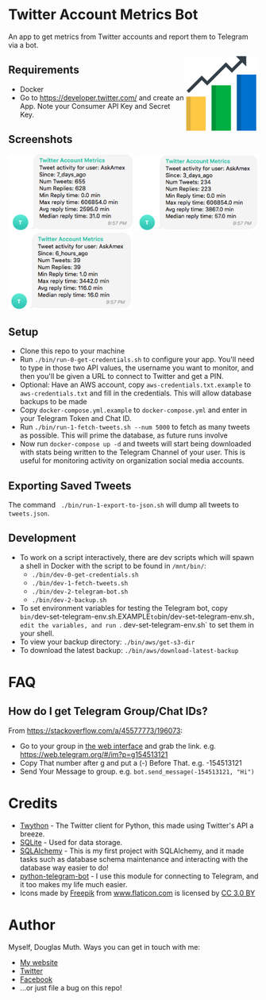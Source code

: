 
# Twitter Account Metrics Bot

An app to get metrics from Twitter accounts and report them to Telegram via a bot.

<img src="./img/statistics.png" width="150" align="right" />


## Requirements

- Docker
- Go to <a href="https://developer.twitter.com/">https://developer.twitter.com/</a> and create an App.  Note your Consumer API Key and Secret Key.


## Screenshots

<a href="./img/askamex-tweets-7-days.png"><img src="./img/askamex-tweets-7-days.png" alt="AskAmex Tweets for 7 days" width="250"/></a> <a href="./img/askamex-tweets-3-days.png"><img src="./img/askamex-tweets-3-days.png" alt="AskAmex Tweets for 3 days" width="250"/></a> <a href="./img/askamex-tweets-6-hours.png"><img src="./img/askamex-tweets-6-hours.png" alt="AskAmex Tweets for 6 hours" width="250"/></a>


## Setup

- Clone this repo to your machine
- Run `./bin/run-0-get-credentials.sh` to configure your app.  You'll need to type in those two API values, the username you want to monitor, and then you'll be given a URL to connect to Twitter and get a PIN.
- Optional: Have an AWS account, copy `aws-credentials.txt.example` to `aws-credentials.txt` and fill in the credentials.  This will allow database backups to be made
- Copy `docker-compose.yml.example` to `docker-compose.yml` and enter in your Telegram Token and Chat ID.
- Run `./bin/run-1-fetch-tweets.sh --num 5000` to fetch as many tweets as possible.  This will prime the database, as future runs involve 
- Now run `docker-compose up -d` and tweets will start being downloaded with stats being written to the Telegram Channel of your user.  This is useful for monitoring activity on organization social media accounts.


## Exporting Saved Tweets

The command ` ./bin/run-1-export-to-json.sh` will dump all tweets to `tweets.json`.


## Development

- To work on a script interactively, there are dev scripts which will spawn a shell in Docker with the script to be found in `/mnt/bin/`:
   - `./bin/dev-0-get-credentials.sh`
   - `./bin/dev-1-fetch-tweets.sh`
   - `./bin/dev-2-telegram-bot.sh`
   - `./bin/dev-2-backup.sh`
- To set environment variables for testing the Telegram bot, copy `bin/`dev-set-telegram-env.sh.EXAMPLE` to `bin/dev-set-telegram-env.sh`, edit the variables, and run `. dev-set-telegram-env.sh` to set them in your shell.
- To view your backup directory: `./bin/aws/get-s3-dir`
- To download the latest backup: `./bin/aws/download-latest-backup`


# FAQ

## How do I get Telegram Group/Chat IDs?

From <a href="https://stackoverflow.com/a/45577773/196073">https://stackoverflow.com/a/45577773/196073</a>:
- Go to your group in <a href="https://web.telegram.org/">the web interface</a> and grab the link. e.g. https://web.telegram.org/#/im?p=g154513121
- Copy That number after g and put a (-) Before That. e.g. -154513121
- Send Your Message to group. e.g. `bot.send_message(-154513121, "Hi")`


# Credits

- <a href="https://twython.readthedocs.io/en/latest/">Twython</a> - The Twitter client for Python, this made using Twitter's API a breeze.
- <a href="https://www.sqlite.org/index.html">SQLite</a> - Used for data storage.
- <a href="https://www.sqlalchemy.org/">SQLAlchemy</a> - This is my first project with SQLAlchemy, and it made tasks such as database schema maintenance and interacting with the database way easier to do!
- <a href="https://github.com/python-telegram-bot/python-telegram-bot">python-telegram-bot</a> - I use this module for connecting to Telegram, and it too makes my life much easier.
- Icons made by <a href="https://www.freepik.com/" title="Freepik">Freepik</a> from <a href="https://www.flaticon.com/" title="Flaticon">www.flaticon.com</a> is licensed by <a href="http://creativecommons.org/licenses/by/3.0/"  title="Creative Commons BY 3.0" target="_blank">CC 3.0 BY</a>

# Author

Myself, Douglas Muth.  Ways you can get in touch with me:
- <a href="http://www.dmuth.org/">My website</a>
- <a href="http://twitter.com/dmuth">Twitter</a>
- <a href="http://facebook.com/dmuth">Facebook</a>
- ...or just file a bug on this repo!



